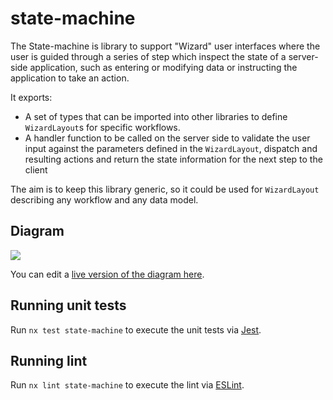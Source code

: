 # state-machine

The State-machine is library to support "Wizard" user interfaces where the user is guided through a series of step which inspect the state of a server-side application, such as entering or modifying data or instructing the application to take an action.

It exports:

-   A set of types that can be imported into other libraries to define `WizardLayout`s for specific workflows.
-   A handler function to be called on the server side to validate the user input against the parameters defined in the `WizardLayout`, dispatch and resulting actions and return the state information for the next step to the client

The aim is to keep this library generic, so it could be used for `WizardLayout` describing any workflow and any data model.

## Diagram

[![](https://mermaid.ink/img/pako:eNqdlD1v3DAMhv8KoaFLL-juAlmapUOmQzYtrEWficqSS9FJDkH-e2QrF-sa5wPRYlt8H5J4QfPBtNGRaUyifxOFlq4YD4KDDSOKcssjBoWbRGKDDZDPL8-Ury4uL7_vSW5JGpCZTQocWBk9JEWloi6SRX2FinuNQivg8lXRvQT_S6yThEq2pittNOc1AYODjiWnTkrjq4ZP0DS6WX3zG-5Y-zOiMD7GEQ4RtJc4HfollkpoPrMfdRN78tQqYKscA_zICb2HLsqwIhu2DdFxxy0u0IhHH9GtQOXcCbhFz0vjNbkSf4TwL3D3Ym-H7NOJytKfq7auUDvz7Hhx8xuQSBQYKCU80Dm9YavjNHo8buu_4NkbvgW6-8A7CttGbozgtpXvjmNByFVzuT2bZ8JlNgPd16P5ufHcgELM8TiXK8wO1h5HQs0PbPtcWXsCa7r8l6T8aU2VZzHJ7MxAMiC7vAMe5oA1mRnImia_Oupw8mqNDY9ZipPG_TG0plGZaGdKo88rwzQd-pRvyXG27rrslWW9PD4BILJvaQ?type=png)](https://mermaid.live/edit#pako:eNqdlD1v3DAMhv8KoaFLL-juAlmapUOmQzYtrEWficqSS9FJDkH-e2QrF-sa5wPRYlt8H5J4QfPBtNGRaUyifxOFlq4YD4KDDSOKcssjBoWbRGKDDZDPL8-Ury4uL7_vSW5JGpCZTQocWBk9JEWloi6SRX2FinuNQivg8lXRvQT_S6yThEq2pittNOc1AYODjiWnTkrjq4ZP0DS6WX3zG-5Y-zOiMD7GEQ4RtJc4HfollkpoPrMfdRN78tQqYKscA_zICb2HLsqwIhu2DdFxxy0u0IhHH9GtQOXcCbhFz0vjNbkSf4TwL3D3Ym-H7NOJytKfq7auUDvz7Hhx8xuQSBQYKCU80Dm9YavjNHo8buu_4NkbvgW6-8A7CttGbozgtpXvjmNByFVzuT2bZ8JlNgPd16P5ufHcgELM8TiXK8wO1h5HQs0PbPtcWXsCa7r8l6T8aU2VZzHJ7MxAMiC7vAMe5oA1mRnImia_Oupw8mqNDY9ZipPG_TG0plGZaGdKo88rwzQd-pRvyXG27rrslWW9PD4BILJvaQ)

You can edit a [live version of the diagram here](https://mermaid.live/edit#pako:eNqdlD1v3DAMhv8KoaFLL-juAlmapUOmQzYtrEWficqSS9FJDkH-e2QrF-sa5wPRYlt8H5J4QfPBtNGRaUyifxOFlq4YD4KDDSOKcssjBoWbRGKDDZDPL8-Ury4uL7_vSW5JGpCZTQocWBk9JEWloi6SRX2FinuNQivg8lXRvQT_S6yThEq2pittNOc1AYODjiWnTkrjq4ZP0DS6WX3zG-5Y-zOiMD7GEQ4RtJc4HfollkpoPrMfdRN78tQqYKscA_zICb2HLsqwIhu2DdFxxy0u0IhHH9GtQOXcCbhFz0vjNbkSf4TwL3D3Ym-H7NOJytKfq7auUDvz7Hhx8xuQSBQYKCU80Dm9YavjNHo8buu_4NkbvgW6-8A7CttGbozgtpXvjmNByFVzuT2bZ8JlNgPd16P5ufHcgELM8TiXK8wO1h5HQs0PbPtcWXsCa7r8l6T8aU2VZzHJ7MxAMiC7vAMe5oA1mRnImia_Oupw8mqNDY9ZipPG_TG0plGZaGdKo88rwzQd-pRvyXG27rrslWW9PD4BILJvaQ).

## Running unit tests

Run `nx test state-machine` to execute the unit tests via [Jest](https://jestjs.io).

## Running lint

Run `nx lint state-machine` to execute the lint via [ESLint](https://eslint.org/).
